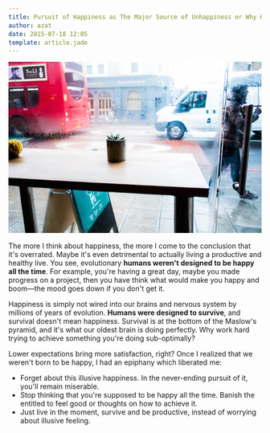```yaml
---
title: Pursuit of Happiness as The Major Source of Unhappiness or Why Happiness is Overrated
author: azat
date: 2015-07-18 12:05
template: article.jade
---
```


![](cactus.jpg)

The more I think about happiness, the more I come to the conclusion that it's overrated. Maybe it's even detrimental to actually living a productive and healthy live. You see, evolutionary **humans weren't designed to be happy all the time**. For example, you're having a great day, maybe you made progress on a project, then you have think what would make you happy and boom—the mood goes down if you don't get it.

Happiness is simply not wired into our brains and nervous system by millions of years of evolution. **Humans were designed to survive**, and survival doesn't mean happiness. Survival is at the bottom of the Maslow's pyramid, and it's what our oldest brain is doing perfectly. Why work hard trying to achieve something you're doing sub-optimally?

Lower expectations bring more satisfaction, right? Once I realized that we weren't born to be happy, I had an epiphany which liberated me:

* Forget about this illusive happiness. In the never-ending pursuit of it, you'll remain miserable.
* Stop thinking that you're supposed to be happy all the time. Banish the entitled to feel good or thoughts on how to achieve it.
* Just live in the moment, survive and be productive, instead of worrying about illusive feeling.
